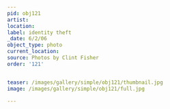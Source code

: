 ```yaml
---
pid: obj121
artist: 
location: 
label: identity theft
_date: 6/2/06
object_type: photo
current_location: 
source: Photos by Clint Fisher
order: '121'


teaser: /images/gallery/simple/obj121/thumbnail.jpg
image: /images/gallery/simple/obj121/full.jpg
 
---
```

